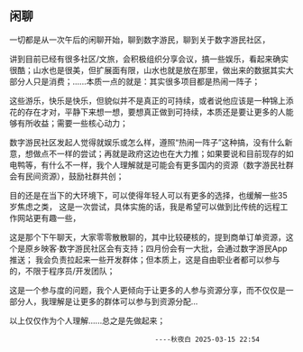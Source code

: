 ## 闲聊
一切都是从一次午后的闲聊开始，聊到数字游民，聊到关于数字游民社区，

讲到目前已经有很多社区/文旅，会积极组织分享会议，搞一些娱乐，看起来确实很酷；山水也是很美，但扩展面有限，山水也就是放在那里，做出来的数据其实大部分人只是消费；......本质一点的就是：其实很多项目都是热闹一阵子；

这些游乐，快乐是快乐，但貌似并不是真正的可持续，或者说他应该是一种锦上添花的存在才对，平静下来想一想，要想真正做到可持续，本质还是要让更多的人能够有所收益；需要一些核心动力；

数字游民社区发起人觉得就娱乐或怎么样，遵照“热闹一阵子”这种搞，没有什么新意，想做点不一样的尝试；再就是政府这边也在大力推；如果要说和目前现存的如电鸭等，有什么不一样，我个人理解就是可能会有更多国内的资源（数字游民社群会有民间资源），鼓励社群共创；

目的还是在当下的大环境下，可以使得年轻人可以有更多的选择，也缓解一些35岁焦虑之类，
这是一次尝试，具体实施的话，我是希望可以做到比传统的远程工作网站更有趣一些，

这是那个下午聊天，大家零零散散聊的，其中比较硬核的，提到商单订单资源，这个是原乡映客·数字游民社区会有支持；四月份会有一大批，会通过数字游民App推送；
我会负责拉起来一些开发群体；但本质上，这是自由职业者都可以参与的，不限于程序员/开发团队；

这是一个参与度的问题，我个人更倾向于让更多的人参与资源分享，而不仅仅是一部分人，我理解是让更多的群体可以参与到资源分配...

以上仅仅作为个人理解......总之是先做起来；


                                        ----秋夜白 2025-03-15 22:54